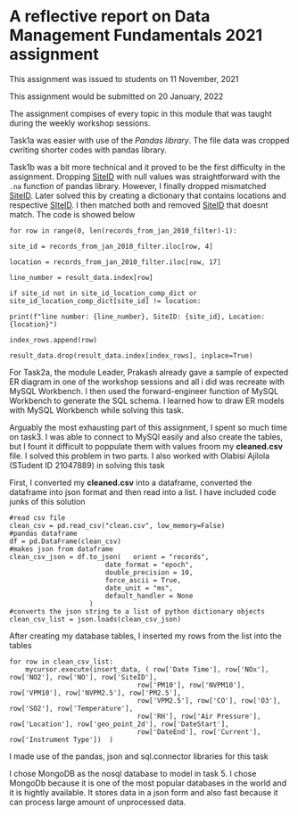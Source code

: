 # A reflective report on Data Management Fundamentals 2021 assignment



This assignment was issued to students on 11 November, 2021

This assignment would be submitted on 20 January, 2022

The assignment compises of every topic in this module that was taught during the weekly workshop sessions.



Task1a was easier with use of the *Pandas library*. The file data was cropped cwriting shorter codes with pandas library. 

Task1b was a bit more technical and it proved to be the first difficulty in the assignment. Dropping <u>SiteID</u> with null values was straightforward with the `.na` function of pandas library. However, I finally dropped mismatched <u>SiteID</u>. Later solved this by creating a dictionary that contains locations and respective <u>SIteID</u>. I then matched both and removed <u>SiteID</u> that doesnt match. The code is showed below

```
for row in range(0, len(records_from_jan_2010_filter)-1):

site_id = records_from_jan_2010_filter.iloc[row, 4]

location = records_from_jan_2010_filter.iloc[row, 17]

line_number = result_data.index[row]

if site_id not in site_id_location_comp_dict or site_id_location_comp_dict[site_id] != location:

print(f"line number: {line_number}, SiteID: {site_id}, Location: {location}")

index_rows.append(row)

result_data.drop(result_data.index[index_rows], inplace=True)
```



For Task2a, the module Leader, Prakash already gave a sample of expected ER diagram in one of the workshop sessions and all 
i did was recreate with MySQL Workbench. I then used the forward-engineer function of MySQL Workbench to generate the SQL schema. 
I learned how to draw ER models with MySQL Workbench while solving this task.



Arguably the most exhausting part of this assignment, I spent so much time on task3. I was able to connect  to MySQl 
easily and also create the tables, but I fount it difficult to poppulate them with values froom my **cleaned.csv** file. 
I solved this problem in two parts.
I also worked with Olabisi Ajilola (STudent ID 21047889) in solving this task

First, I converted my **cleaned.csv** into a dataframe, converted the dataframe into json format and 
then read into a list. I have included code junks of this solution

```
#read csv file
clean_csv = pd.read_csv("clean.csv", low_memory=False) 
#pandas dataframe
df = pd.DataFrame(clean_csv) 
#makes json from dataframe
clean_csv_json = df.to_json(   orient = "records", 
                        date_format = "epoch", 
                        double_precision = 10, 
                        force_ascii = True, 
                        date_unit = "ms", 
                        default_handler = None
                    ) 
#converts the json string to a list of python dictionary objects
clean_csv_list = json.loads(clean_csv_json)
```

After creating my database tables, I inserted my rows from the list into the tables

```
for row in clean_csv_list:
    mycursor.execute(insert_data, ( row['Date Time'], row['NOx'], row['NO2'], row['NO'], row['SiteID'], 
                                row['PM10'], row['NVPM10'], row['VPM10'], row['NVPM2.5'], row['PM2.5'], 
                                row['VPM2.5'], row['CO'], row['O3'], row['SO2'], row['Temperature'], 
                                row['RH'], row['Air Pressure'], row['Location'], row['geo_point_2d'], row['DateStart'], 
                                row['DateEnd'], row['Current'], row['Instrument Type'])  ) 

```

I made use of the pandas, json and sql.connector libraries for this task



I chose MongoDB as the nosql database to model in task 5. I chose  MongoDb  because it is one of the most popular databases 
in the world and it is hightly available. It stores data in a json form and also fast because it can process large amount of unprocessed data. 



